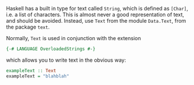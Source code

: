 Haskell has a built in type for text called `String`, which is defined as `[Char]`, i.e. a list of characters. This is almost never a good representation of text, and should be avoided. Instead, use `Text` from the module `Data.Text`, from the package `text`. 

Normally, `Text` is used in conjunction with the extension

```haskell
{-# LANGUAGE OverloadedStrings #-}
```

which allows you to write text in the obvious way:

```haskell
exampleText :: Text
exampleText = "blahblah"
```